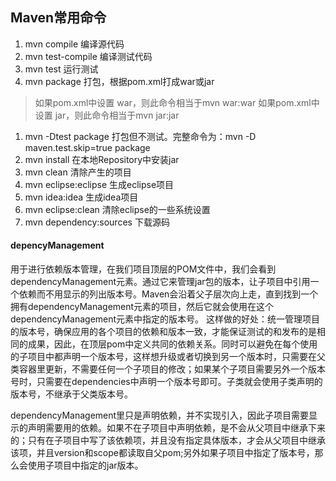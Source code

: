 ## Maven常用命令

1. mvn compile 编译源代码
2. mvn test-compile 编译测试代码
3. mvn test 运行测试
4. mvn package 打包，根据pom.xml打成war或jar

> 如果pom.xml中设置 war，则此命令相当于mvn war:war
>  如果pom.xml中设置 jar，则此命令相当于mvn jar:jar

1. mvn -Dtest package 打包但不测试。完整命令为：mvn -D maven.test.skip=true package
2. mvn install 在本地Repository中安装jar
3. mvn clean 清除产生的项目
4. mvn eclipse:eclipse 生成eclipse项目
5. mvn idea:idea 生成idea项目
6. mvn eclipse:clean 清除eclipse的一些系统设置
7. mvn dependency:sources 下载源码

#### depencyManagement

用于进行依赖版本管理，在我们项目顶层的POM文件中，我们会看到dependencyManagement元素。通过它来管理jar包的版本，让子项目中引用一个依赖而不用显示的列出版本号。Maven会沿着父子层次向上走，直到找到一个拥有dependencyManagement元素的项目，然后它就会使用在这个dependencyManagement元素中指定的版本号。
这样做的好处：统一管理项目的版本号，确保应用的各个项目的依赖和版本一致，才能保证测试的和发布的是相同的成果，因此，在顶层pom中定义共同的依赖关系。同时可以避免在每个使用的子项目中都声明一个版本号，这样想升级或者切换到另一个版本时，只需要在父类容器里更新，不需要任何一个子项目的修改；如果某个子项目需要另外一个版本号时，只需要在dependencies中声明一个版本号即可。子类就会使用子类声明的版本号，不继承于父类版本号。

  dependencyManagement里只是声明依赖，并不实现引入，因此子项目需要显示的声明需要用的依赖。如果不在子项目中声明依赖，是不会从父项目中继承下来的；只有在子项目中写了该依赖项，并且没有指定具体版本，才会从父项目中继承该项，并且version和scope都读取自父pom;另外如果子项目中指定了版本号，那么会使用子项目中指定的jar版本。
